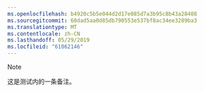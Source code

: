 ```yaml
---
ms.openlocfilehash: b4920c5b5e044d2d17e085d7a3b95c8b43a28408
ms.sourcegitcommit: 60dad5aa0d85db790553e537bf8ac34ee3289ba3
ms.translationtype: MT
ms.contentlocale: zh-CN
ms.lasthandoff: 05/29/2019
ms.locfileid: "61062146"
---
```

>[!NOTE]
>这是测试内的一条备注。
> 
> 

